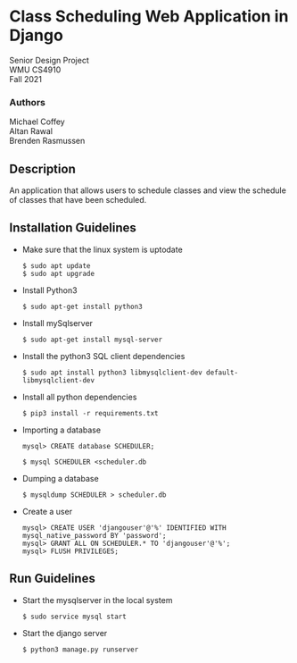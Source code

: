 # Class Scheduling Web Application in Django

Senior Design Project  
WMU CS4910  
Fall 2021

### Authors
Michael Coffey  
Altan Rawal  
Brenden Rasmussen

## Description
An application that allows users to schedule classes and view the schedule of classes that have been scheduled.


## Installation Guidelines

- Make sure that the linux system is uptodate

	```
	$ sudo apt update
	$ sudo apt upgrade
	```

- Install Python3

	```
	$ sudo apt-get install python3
	```

- Install mySqlserver

	```
	$ sudo apt-get install mysql-server
	```

- Install the python3 SQL client dependencies

	```
	$ sudo apt install python3 libmysqlclient-dev default-libmysqlclient-dev
	```

- Install all python dependencies

	```
	$ pip3 install -r requirements.txt
	```
- Importing a database
	```
	mysql> CREATE database SCHEDULER;
	
	$ mysql SCHEDULER <scheduler.db
	```

- Dumping a database
	```
	$ mysqldump SCHEDULER > scheduler.db
	```
- Create a user
	```
	mysql> CREATE USER 'djangouser'@'%' IDENTIFIED WITH mysql_native_password BY 'password';
	mysql> GRANT ALL ON SCHEDULER.* TO 'djangouser'@'%';
	mysql> FLUSH PRIVILEGES;
	```

## Run Guidelines

- Start the mysqlserver in the local system
    ```
    $ sudo service mysql start
    ```
- Start the django server
    ```
    $ python3 manage.py runserver
    ```